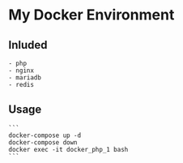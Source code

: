 # My Docker Environment

## Inluded
    - php
    - nginx
    - mariadb
    - redis

## Usage
    ```
    docker-compose up -d
    docker-compose down
    docker exec -it docker_php_1 bash
    ```